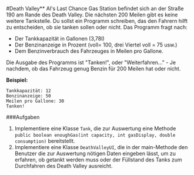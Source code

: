 #Death Valley**
Al's Last Chance Gas Station befindet sich an der Straße 190 am Rande des Death Valley. Die nächsten 200 Meilen gibt es keine weitere Tankstelle. Du sollst ein Programm schreiben, das den Fahrern hilft zu entscheiden, ob sie tanken sollen oder nicht. Das Programm fragt nach: 

-	Der Tankkapazität in Gallonen (3,78l) 
-	Der Benzinanzeige in Prozent (voll= 100, drei Viertel voll = 75 usw.) 
-	Dem Benzinverbrauch des Fahrzeuges in Meilen pro Gallone. 

Die Ausgabe des Programms ist "Tanken!", oder "Weiterfahren..." -  Je nachdem, ob das Fahrzeug genug Benzin für 200 Meilen hat oder nicht. 

**Beispiel:**

```
Tankkapazität: 12
Benzinanzeige: 50
Meilen pro Gallone: 30
Tanken!
```
###Aufgaben
1. Implementiere eine Klasse `Tank`, die zur Auswertung eine Methode `public boolean enoughGas(int capacity, int gasDisplay, double consumption)` bereitstellt. 
2. Implementiere eine Klasse `DeathValleyUI`, die in der main-Methode den Benutzer die zur Auswertung nötigen Daten eingeben lässt, um zu erfahren, ob getankt werden muss oder der Füllstand des Tanks zum Durchfahren des Death Valley ausreicht. 